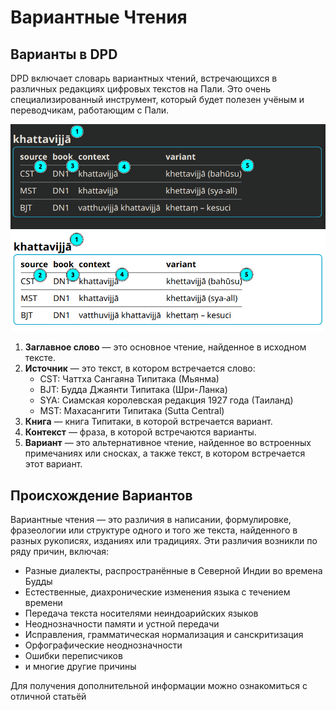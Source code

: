 # Вариантные Чтения

## Варианты в DPD

DPD включает словарь вариантных чтений, встречающихся в различных редакциях цифровых текстов на Пали. Это очень специализированный инструмент, который будет полезен учёным и переводчикам, работающим с Пали.

![var](../pics/variants/khattavijjā_dark.png#only-dark)  
![var](../pics/variants/khattavijjā_light.png#only-light)

1. __Заглавное слово__ — это основное чтение, найденное в исходном тексте.
2. __Источник__ — это текст, в котором встречается слово:
    - CST: Чаттха Сангаяна Типитака (Мьянма)
    - BJT: Будда Джаянти Типитака (Шри-Ланка)
    - SYA: Сиамская королевская редакция 1927 года (Таиланд)
    - MST: Махасангити Типитака (Sutta Central)
3. __Книга__ — книга Типитаки, в которой встречается вариант.
4. __Контекст__ — фраза, в которой встречаются варианты.
5. __Вариант__ — это альтернативное чтение, найденное во встроенных примечаниях или сносках, а также текст, в котором встречается этот вариант.

## Происхождение Вариантов

Вариантные чтения — это различия в написании, формулировке, фразеологии или структуре одного и того же текста, найденного в разных рукописях, изданиях или традициях. Эти различия возникли по ряду причин, включая:

- Разные диалекты, распространённые в Северной Индии во времена Будды
- Естественные, диахронические изменения языка с течением времени
- Передача текста носителями неиндоарийских языков
- Неоднозначности памяти и устной передачи
- Исправления, грамматическая нормализация и санскритизация
- Орфографические неоднозначности
- Ошибки переписчиков
- и многие другие причины

Для получения дополнительной информации можно ознакомиться с отличной статьёй
